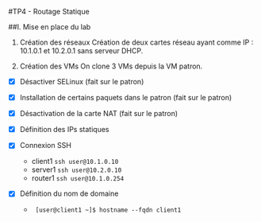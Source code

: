 #TP4 - Routage Statique

##I. Mise en place du lab

1. Création des réseaux
Création de deux cartes réseau ayant comme IP : 10.1.0.1 et 10.2.0.1 sans serveur DHCP.

2. Création des VMs
On clone 3 VMs depuis la VM patron.

- [x] Désactiver SELinux (fait sur le patron)
- [x] Installation de certains paquets dans le patron (fait sur le patron)
- [x] Désactivation de la carte NAT (fait sur le patron)
- [x] Définition des IPs statiques
- [x] Connexion SSH
    * client1 ```ssh user@10.1.0.10 ```
    * server1 ```ssh user@10.2.0.10 ```
    * router1 ```ssh user@10.1.0.254 ```

- [x] Définition du nom de domaine
    * ``  [user@client1 ~]$ hostname --fqdn client1 ``
    
